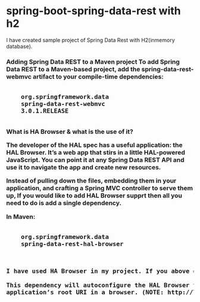 # spring-boot-spring-data-rest with h2

I have created sample project of Spring Data Rest with H2(inmemory database). 

<h3>Adding Spring Data REST to a Maven project</h33>
To add Spring Data REST to a Maven-based project, add the spring-data-rest-webmvc artifact to your
compile-time dependencies:
<pre>
	<dependency>
	<groupId>org.springframework.data</groupId>
	<artifactId>spring-data-rest-webmvc</artifactId>
	<version>3.0.1.RELEASE</version>
	</dependency>
</pre>


What is HA Browser & what is the use of it?

The developer of the HAL spec has a useful application: the HAL Browser. It’s a web app that stirs
in a little HAL-powered JavaScript. You can point it at any Spring Data REST API and use it to
navigate the app and create new resources.

Instead of pulling down the files, embedding them in your application, and crafting a Spring MVC
controller to serve them up, If you would like to add HAL Browser supprt then all you need to do is add a single dependency.

In Maven:
<pre>
	<dependency>
	<groupId>org.springframework.data</groupId>
	<artifactId>spring-data-rest-hal-browser</artifactId>
	</dependency>
<pre>

I have used HA Browser in my project. If you above dependency in your project then no need to add spring-data-rest-webmvc dependency because it was already included in spring-data-rest-hal-browser.

This dependency will autoconfigure the HAL Browser to be served up when you visit your
application’s root URI in a browser. (NOTE: http://localhost:8080 was plugged into the browser)





